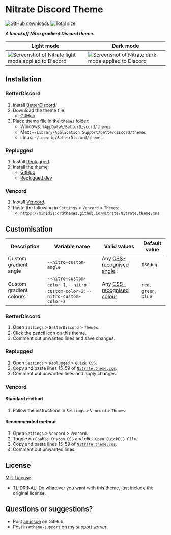 [light]: https://user-images.githubusercontent.com/29710355/225917345-ab76e004-5fab-4f06-bd5e-a5ff007e82e9.png
[dark]: https://user-images.githubusercontent.com/29710355/225917696-9d29a4ea-f3b4-403c-8640-69e407ec5179.png

# Nitrate Discord Theme
[![GitHub downloads](https://img.shields.io/github/downloads/MiniDiscordThemes/Nitrate/total?color=purple&label=GitHub%20downloads&style=flat-square)](https://github.com/MiniDiscordThemes/Nitrate/releases/latest "Latest release")
![Total size](https://img.shields.io/github/repo-size/MiniDiscordThemes/Nitrate?style=flat-square "Total size")

***A knockoff Nitro gradient Discord theme.***

| Light mode                                                    | Dark mode                                                   |
| ------------------------------------------------------------- | ----------------------------------------------------------- |
| ![Screenshot of Nitrate light mode applied to Discord][light] | ![Screenshot of Nitrate dark mode applied to Discord][dark] |

## Installation

### BetterDiscord
1. Install [BetterDiscord](https://betterdiscord.app/).
2. Download the theme file:
    - [GitHub](https://github.com/MiniDiscordThemes/Nitrate/releases/latest)
3. Place theme file in the `themes` folder:
    - Windows: `%AppData%/BetterDiscord/themes`
    - Mac: `~/Library/Application Support/betterdiscord/themes`
    - Linux: `~/.config/BetterDiscord/themes`

### Replugged
1. Install [Replugged](https://replugged.dev/).
2. Install the theme:
    - [GitHub](https://github.com/MiniDiscordThemes/Nitrate/releases/latest)
    - [Replugged.dev](https://replugged.dev/install?identifier=MiniDiscordThemes/Nitrate&source=github)

### Vencord
1. Install [Vencord](https://github.com/Vendicated/Vencord).
2. Paste the following in `Settings` > `Vencord` > `Themes`:
    - `https://minidiscordthemes.github.io/Nitrate/Nitrate.theme.css`

## Customisation

| Description             | Variable name                                                                | Valid values                                                                               | Default value          |
| ----------------------- | ---------------------------------------------------------------------------- | ------------------------------------------------------------------------------------------ | ---------------------- |
| Custom gradient angle   | `--nitro-custom-angle`                                                       | Any [CSS-recognised angle](https://developer.mozilla.org/en-US/docs/Web/CSS/angle).        | `180deg`               |
| Custom gradient colours | `--nitro-custom-color-1`, `--nitro-custom-color-2`, `--nitro-custom-color-3` | Any [CSS-recognised colour](https://developer.mozilla.org/en-US/docs/Web/CSS/color_value). | `red`, `green`, `blue` |

### BetterDiscord
1. Open `Settings` > `BetterDiscord` > `Themes`.
2. Click the pencil icon on this theme.
3. Comment out unwanted lines and save changes.

### Replugged
1. Open `Settings` > `Replugged` > `Quick CSS`.
2. Copy and paste lines 15-59 of [`Nitrate.theme.css`](https://github.com/MiniDiscordThemes/blob/main/Nitrate.theme.css).
3. Comment out unwanted lines and apply changes.

### Vencord
#### Standard method
1. Follow the instructions in `Settings` > `Vencord` > `Themes`.
#### Recommended method
1. Open `Settings` > `Vencord` > `Vencord`.
2. Toggle on `Enable Custom CSS` and click `Open QuickCSS File`.
3. Copy and paste lines 15-59 of [`Nitrate.theme.css`](https://github.com/MiniDiscordThemes/blob/main/Nitrate.theme.css).
4. Comment out unwanted lines.

## License
[MIT License](https://github.com/MiniDiscordThemes/Nitrate/blob/main/LICENSE)
- <span title="Too long; didn't read; not a lawyer">TL;DR;NAL</span>: Do whatever you want with this theme, just include the original license.

## Questions or suggestions?
- Post [an issue](https://github.com/MiniDiscordThemes/Nitrate/issues) on GitHub.
- Post in `#theme-support` on [my support server](https://discord.gg/uy8nKQVatp).
